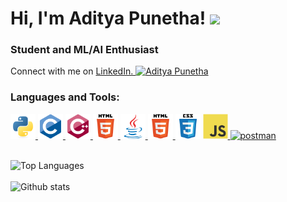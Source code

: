 <h1> Hi, I'm Aditya Punetha! <img src="https://raw.githubusercontent.com/MartinHeinz/MartinHeinz/master/wave.gif" width="30px"></a>
</h1>
<h3>Student and ML/AI Enthusiast</h3>
<a> Connect with me on <a href="https://www.linkedin.com/in/aditya-punetha/" target="_blank">LinkedIn. 
<img alt="Aditya Punetha" width="15px" src="https://raw.githubusercontent.com/peterthehan/peterthehan/master/assets/linkedin.svg" /></a>
<br>
<h3>Languages and Tools:</h3>
<p><a href="https://www.python.org" target="_blank"> <img src="https://raw.githubusercontent.com/devicons/devicon/master/icons/python/python-original.svg" alt="python" width="40" height="40"/> </a><a href="https://www.cprogramming.com/" target="_blank"> <img src="https://raw.githubusercontent.com/devicons/devicon/master/icons/c/c-original.svg" alt="c" width="40" height="40"/> </a> <a href="https://www.w3schools.com/cpp/" target="_blank"> <img src="https://raw.githubusercontent.com/devicons/devicon/master/icons/cplusplus/cplusplus-original.svg" alt="cplusplus" width="40" height="40"/> </a> <a href="https://www.w3schools.com/css/" target="_blank"><a href="https://www.w3.org/html/" target="_blank"> <img src="https://raw.githubusercontent.com/devicons/devicon/master/icons/html5/html5-original-wordmark.svg" alt="html5" width="40" height="40"/> </a> <a href="https://www.java.com" target="_blank"> <img src="https://raw.githubusercontent.com/devicons/devicon/master/icons/java/java-original.svg" alt="java" width="40" height="40"/> <a href="https://www.w3.org/html/" target="_blank"> <img src="https://raw.githubusercontent.com/devicons/devicon/master/icons/html5/html5-original-wordmark.svg" alt="html5" width="40" height="40"/> </a></a> <img src="https://raw.githubusercontent.com/devicons/devicon/master/icons/css3/css3-original-wordmark.svg" alt="css3" width="40" height="40"/> </a><a href="https://developer.mozilla.org/en-US/docs/Web/JavaScript" target="_blank"> <img src="https://raw.githubusercontent.com/devicons/devicon/master/icons/javascript/javascript-original.svg" alt="javascript" width="40" height="40"/> </a><a href="https://postman.com" target="_blank"> <img src="https://www.vectorlogo.zone/logos/getpostman/getpostman-icon.svg" alt="postman" width="40" height="40"/> </a></p>
<br>
<div><img src="https://github-readme-stats.vercel.app/api/top-langs/?username=AdityaPunetha&layout=compact&theme=dark&hide=PHP" alt="Top Languages" /></div>
<br>
<div><img src="https://github-readme-stats.vercel.app/api?username=AdityaPunetha&show_icons=true&theme=dark&include_all_commits=true&count_private=true%22" alt="Github stats" /></div>
